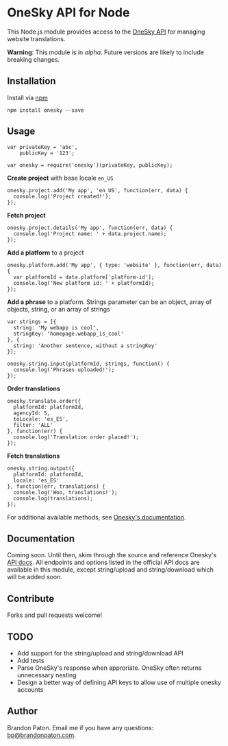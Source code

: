 OneSky API for Node
===========

This Node.js module provides access to the [OneSky API](http://developer.oneskyapp.com/api) for managing website translations.

**Warning**: This module is in *alpha*. Future versions are likely to include breaking changes.

Installation
----------

Install via [npm](http://npmjs.org/)

    npm install onesky --save

Usage
----------

    var privateKey = 'abc', 
        publicKey = '123';
        
    var onesky = require('onesky')(privateKey, publicKey);


**Create project** with base locale `en_US`

    onesky.project.add('My app', 'en_US', function(err, data) {
      console.log('Project created!');
    });
    
    
    
**Fetch project**
  
    onesky.project.details('My app', function(err, data) {
      console.log('Project name: ' + data.project.name);
    });
    
    
    
**Add a platform** to a project

    onesky.platform.add('My app', { type: 'website' }, function(err, data) {
      var platformId = data.platform['platform-id'];
      console.log('New platform id: ' + platformId);
    });



**Add a phrase** to a platform. Strings parameter can be an object, array of objects, string, or an array of strings
    
    var strings = [{
      string: 'My webapp is cool',
      stringKey: 'homepage.webapp_is_cool'
    }, {
      string: 'Another sentence, without a stringKey'
    }];

    onesky.string.input(platformId, strings, function() {
      console.log('Phrases uploaded!');
    });



**Order translations**

    onesky.translate.order({
      platformId: platformId,
      agencyId: 5,
      toLocale: 'es_ES',
      filter: 'ALL'
    }, function(err) {
      console.log('Translation order placed!');
    });
    
    

**Fetch translations**

    onesky.string.output({
      platformId: platformId,
      locale: 'es_ES'
    }, function(err, translations) {
      console.log('Woo, translations!');
      console.log(translations);
    });
    
For additional available methods, see [Onesky's documentation](http://developer.oneskyapp.com/api).

Documentation
----------

Coming soon. Until then, skim through the source and reference Onesky's [API docs](http://developer.oneskyapp.com/api). All endpoints and options listed in the official API docs are available in this module, except string/upload and string/download which will be added soon.

Contribute
----------

Forks and pull requests welcome!

TODO
----------
* Add support for the string/upload and string/download API
* Add tests
* Parse OneSky's response when approriate. OneSky often returns unnecessary nesting
* Design a better way of defining API keys to allow use of multiple onesky accounts

Author
----------

Brandon Paton. Email me if you have any questions: [bp@brandonpaton.com](mailto:bp@brandonpaton.com).
